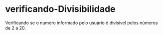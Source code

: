 # verificando-Divisibilidade
Verificando se o numero informado pelo usuário é divisível pelos números de 2 a 20.

